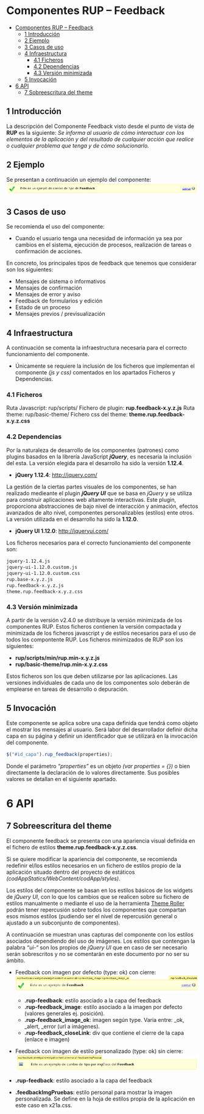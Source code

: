 # Componentes RUP – Feedback

<!-- MDTOC maxdepth:6 firsth1:1 numbering:0 flatten:0 bullets:1 updateOnSave:1 -->

- [Componentes RUP – Feedback](#componentes-rup-–-feedback)   
   - [1   Introducción](#1-introducción)   
   - [2   Ejemplo](#2-ejemplo)   
   - [3   Casos de uso](#3-casos-de-uso)   
   - [4   Infraestructura](#4-infraestructura)   
      - [4.1 Ficheros](#41-ficheros)   
      - [4.2 Dependencias](#42-dependencias)   
      - [4.3 Versión minimizada](#43-versión-minimizada)   
   - [5   Invocación](#5-invocación)   
- [6 API](#6-api)   
   - [7   Sobreescritura del theme](#7-sobreescritura-del-theme)   

<!-- /MDTOC -->

##  1	Introducción
La descripción del Componente Feedback visto desde el punto de vista de **RUP** es la siguiente:
*Se informa al usuario de cómo interactuar con los elementos de la aplicación y del resultado de cualquier acción que realice o cualquier problema que tenga y de cómo solucionarlo.*

##  2	Ejemplo
Se presentan a continuación un ejemplo del componente:
![ejemplo](img/rup.feedback_1.png)

##  3	Casos de uso
Se recomienda el uso del componente:
+	Cuando el usuario tenga una necesidad de información ya sea por cambios en el sistema, ejecución de procesos, realización de tareas o confirmación de acciones.

En concreto, los principales tipos de feedback que tenemos que considerar son los siguientes:
+	Mensajes de sistema o informativos
+	Mensajes de confirmación
+	Mensajes de error y aviso
+	Feedback de formularios y edición
+	Estado de un proceso
+	Mensajes previos / previsualización

##  4	Infraestructura
A continuación se comenta la infraestructura necesaria para el correcto funcionamiento del componente.
+	Únicamente se requiere la inclusión de los ficheros que implementan el componente *(js y css)* comentados en los apartados Ficheros y Dependencias.

### 4.1	Ficheros
Ruta Javascript: rup/scripts/
Fichero de plugin: **rup.feedback-x.y.z.js**
Ruta theme: rup/basic-theme/
Fichero css del theme: **theme.rup.feedback-x.y.z.css**

### 4.2	Dependencias
Por la naturaleza de desarrollo de los componentes (patrones) como plugins basados en la librería JavaScript ***jQuery***, es necesaria la inclusión del esta. La versión elegida para el desarrollo ha sido la versión **1.12.4**.
+	**jQuery 1.12.4**: http://jquery.com/

La gestión de la ciertas partes visuales de los componentes, se han realizado medieante el plugin ***jQuery UI*** que se basa en *jQuery* y se utiliza para construir aplicaciones web altamente interactivas. Este plugin, proporciona abstracciones de bajo nivel de interacción y animación, efectos avanzados de alto nivel, componentes personalizables (estilos) ente otros. La versión utilizada en el desarrollo ha sido la **1.12.0**.
+	**jQuery UI 1.12.0**: http://jqueryui.com/

Los ficheros necesarios para el correcto funcionamiento del componente son:

    jquery-1.12.4.js
    jquery-ui-1.12.0.custom.js
    jquery-ui-1.12.0.custom.css
    rup.base-x.y.z.js
    rup.feedback-x.y.z.js
    theme.rup.feedback-x.y.z.css

### 4.3	Versión minimizada
A partir de la versión v2.4.0 se distribuye la versión minimizada de los componentes RUP. Estos ficheros contienen la versión compactada y minimizada de los ficheros javascript y de estilos necesarios para el uso de todos los compontente RUP.
Los ficheros minimizados de RUP son los siguientes:
+	**rup/scripts/min/rup.min-x.y.z.js**
+	**rup/basic-theme/rup.min-x.y.z.css**

Estos ficheros son los que deben utilizarse por las aplicaciones. Las versiones individuales de cada uno de los componentes solo deberán de emplearse en tareas de desarrollo o depuración.

##  5	Invocación
Este componente se aplica sobre una capa definida que tendrá como objeto el mostrar los mensajes al usuario. Será labor del desarrollador definir dicha capa en su página y definir un identificador que se utilizará en la invocación del componente.
```javascript
$("#id_capa").rup_feedback(properties);
```
Donde el parámetro *“properties”* es un objeto *(var properties = {})* o bien directamente la declaración de lo valores directamente. Sus posibles valores se detallan en el siguiente apartado.

# 6	API

##  7	Sobreescritura del theme
El componente feedback se presenta con una apariencia visual definida en el fichero de estilos **theme.rup.feedback-x.y.z.css**.

Si se quiere modificar la apariencia del componente, se recomienda redefinir el/los estilos necesarios en un fichero de estilos propio de la aplicación situado dentro del proyecto de estáticos *(codAppStatics/WebContent/codApp/styles)*.

Los estilos del componente se basan en los estilos básicos de los widgets de *jQuery UI*, con lo que los cambios que se realicen sobre su fichero de estilos manualmente o mediante el uso de la herramienta [Theme Roller](http://jqueryui.com/themeroller/) podrán tener repercusión sobre todos los componentes que compartan esos mismos estilos (pudiendo ser el nivel de repercusión general o ajustado a un subconjunto de componentes).

A continuación se muestran unas capturas del componente con los estilos asociados dependiendo del uso de imágenes. Los estilos que contengan la palabra *“ui-“* son los propios de *jQuery UI* que en caso de ser necesario serán sobrescritos y no se comentarán en este documento por no ser su ámbito.

+	Feedback con imagen por defecto (type: ok) con cierre:
![default](img/rup.feedback_2.png)
	+	**.rup-feedback**: estilo asociado a la capa del feedback
	+	**.rup-feedback_image**: estilo asociado a la imagen por defecto (valores generales ej. posición).
	+	**.rup-feedback_image_ok**: imagen según type. Varia entre: _ok, _alert, _error (url a imágenes).
	+	**.rup-feedback_closeLink**: div que contiene el  cierre de la capa (enlace e imagen)

+	Feedback con imagen de estilo personalizado (type: ok) sin cierre:
![default](img/rup.feedback_3.png)
+	**.rup-feedback**: estilo asociado a la capa del feedback
+	**.feedbackImgPruebas**: estilo personal para mostrar la imagen personalizada. Se define en la hoja de estilos propia de la aplicación en este caso en x21a.css.
